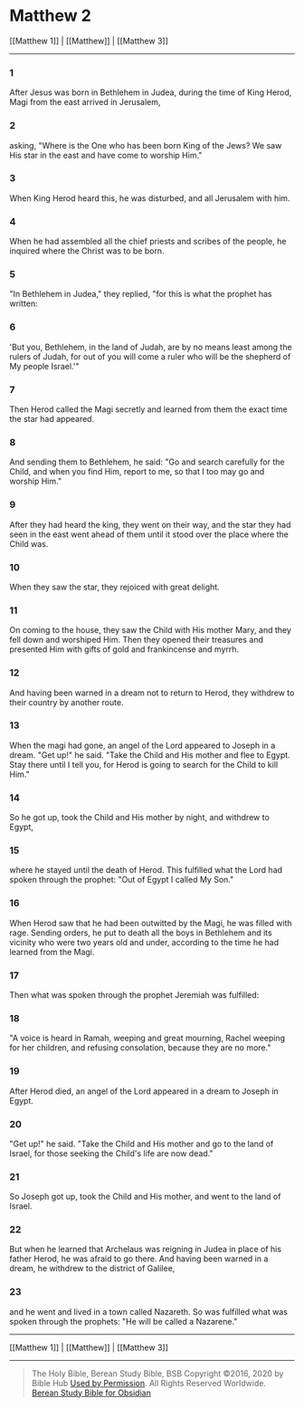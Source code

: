 # Matthew 2

[[Matthew 1]] | [[Matthew]] | [[Matthew 3]]

---

### 1
After Jesus was born in Bethlehem in Judea, during the time of King Herod, Magi from the east arrived in Jerusalem,

### 2
asking, "Where is the One who has been born King of the Jews? We saw His star in the east and have come to worship Him."

### 3
When King Herod heard this, he was disturbed, and all Jerusalem with him.

### 4
When he had assembled all the chief priests and scribes of the people, he inquired where the Christ was to be born.

### 5
"In Bethlehem in Judea," they replied, "for this is what the prophet has written:

### 6
'But you, Bethlehem, in the land of Judah, are by no means least among the rulers of Judah, for out of you will come a ruler who will be the shepherd of My people Israel.'"

### 7
Then Herod called the Magi secretly and learned from them the exact time the star had appeared.

### 8
And sending them to Bethlehem, he said: "Go and search carefully for the Child, and when you find Him, report to me, so that I too may go and worship Him."

### 9
After they had heard the king, they went on their way, and the star they had seen in the east went ahead of them until it stood over the place where the Child was.

### 10
When they saw the star, they rejoiced with great delight.

### 11
On coming to the house, they saw the Child with His mother Mary, and they fell down and worshiped Him. Then they opened their treasures and presented Him with gifts of gold and frankincense and myrrh.

### 12
And having been warned in a dream not to return to Herod, they withdrew to their country by another route.

### 13
When the magi had gone, an angel of the Lord appeared to Joseph in a dream. "Get up!" he said. "Take the Child and His mother and flee to Egypt. Stay there until I tell you, for Herod is going to search for the Child to kill Him."

### 14
So he got up, took the Child and His mother by night, and withdrew to Egypt,

### 15
where he stayed until the death of Herod. This fulfilled what the Lord had spoken through the prophet: "Out of Egypt I called My Son."

### 16
When Herod saw that he had been outwitted by the Magi, he was filled with rage. Sending orders, he put to death all the boys in Bethlehem and its vicinity who were two years old and under, according to the time he had learned from the Magi.

### 17
Then what was spoken through the prophet Jeremiah was fulfilled:

### 18
"A voice is heard in Ramah, weeping and great mourning, Rachel weeping for her children, and refusing consolation, because they are no more."

### 19
After Herod died, an angel of the Lord appeared in a dream to Joseph in Egypt.

### 20
"Get up!" he said. "Take the Child and His mother and go to the land of Israel, for those seeking the Child's life are now dead."

### 21
So Joseph got up, took the Child and His mother, and went to the land of Israel.

### 22
But when he learned that Archelaus was reigning in Judea in place of his father Herod, he was afraid to go there. And having been warned in a dream, he withdrew to the district of Galilee,

### 23
and he went and lived in a town called Nazareth. So was fulfilled what was spoken through the prophets: "He will be called a Nazarene."

---

[[Matthew 1]] | [[Matthew]] | [[Matthew 3]]

---

> The Holy Bible, Berean Study Bible, BSB
> Copyright &copy;2016, 2020 by Bible Hub
> [Used by Permission](https://berean.bible/terms.htm). All Rights Reserved Worldwide.
> [Berean Study Bible for Obsidian](https://github.com/gapmiss/berean-study-bible-for-obsidian)</small>

